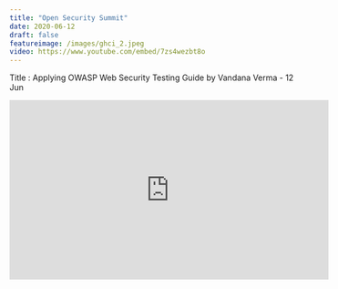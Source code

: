 ```yaml
---
title: "Open Security Summit"
date: 2020-06-12
draft: false
featureimage: /images/ghci_2.jpeg
video: https://www.youtube.com/embed/7zs4wezbt8o
---
```


Title : Applying OWASP Web Security Testing Guide by Vandana Verma - 12 Jun


<iframe width="560" height="315" src="https://www.youtube.com/embed/7zs4wezbt8o" frameborder="0" allow="accelerometer; autoplay; clipboard-write; encrypted-media; gyroscope; picture-in-picture" allowfullscreen></iframe>





